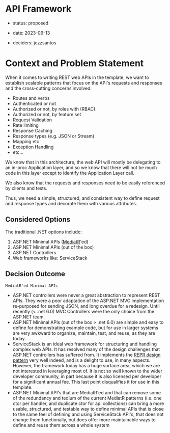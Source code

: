 # API Framework

* status: proposed

* date: 2023-09-13
* deciders: jezzsantos

# Context and Problem Statement

When it comes to writing REST web APIs in the template, we want to establish scalable patterns that focus on the API's requests and responses and the cross-cutting concerns involved:

* Routes and verbs
* Authenticated or not
* Authorized or not, by roles with (RBAC)
* Authorized or not, by feature set
* Request Validation
* Rate limiting
* Response Caching
* Response types (e.g. JSON or Stream)
* Mapping etc
* Exception Handling
* etc...

We know that in this architecture, the web API will mostly be delegating to an in-proc Application layer, and so we know that there will not be much code in this layer except to identify the Application Layer call.

We also know that the requests and responses need to be easily referenced by clients and tests.

Thus, we need a simple, structured, and consistent way to define request and response types and decorate them with various attributes.

## Considered Options

The traditional .NET options include:

1. ASP.NET Minimal APIs ([MediatR](https://github.com/jbogard/MediatR)'ed)
2. ASP.NET Minimal APIs (out of the box)
3. ASP.NET Controllers
4. Web frameworks like: ServiceStack

## Decision Outcome

`MediatR'ed Minimal APIs`

- ASP.NET controllers were never a great abstraction to represent REST APIs. They were a poor adaptation of the ASP.NET MVC implementation re-purposed for sending JSON, and long overdue for a redesign. Until recently (< .net 6.0) MVC Controllers were the only choice from the ASP.NET team.
- ASP.NET Minimal APIs (out of the box > .net 6.0) are simple and easy to define for demonstrating example code, but for use in larger systems are very awkward to organize, maintain, test, and reuse, as they are today.
- ServiceStack is an ideal web framework for structuring and handling complex web APIs. It has resolved many of the design challenges that ASP.NET controllers has suffered from. It implements the [REPR design pattern](https://deviq.com/design-patterns/repr-design-pattern) very well indeed, and is a delight to use, in many aspects. However, the framework today has a huge surface area, which we are not interested in leveraging most of. It is not so well known to the wider developer community, in part because it is also licensed per developer for a significant annual fee. This last point disqualifies it for use in this template.
- ASP.NET Minimal API's that are MediatR'ed and that can remove some of the redundancy and tedium of the current MediatR patterns (i.e. one ctor per handler, and duplicate ctor for api collections) can bring a more usable, structured, and testable way to define minimal APIs that is close to the same feel of defining and using ServiceStack API's, that does not change them functionally, but does offer more maintainable ways to define and reuse them across a whole system
